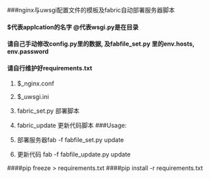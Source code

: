 ###nginx与uwsgi配置文件的模板及fabric自动部署服务器脚本
#### $代表applcation的名字 @代表wsgi.py是在目录
#### 请自己手动修改config.py里的数据, 及fabfile_set.py 里的env.hosts, env.password
#### 请自行维护好requirements.txt
1. $_nginx.conf
2. $_uwsgi.ini
3. fabric_set.py 部署脚本
4. fabric_update 更新代码脚本
###Usage:

1. 部署服务器fab -f fabfile_set.py update
2. 更新代码 fab -f fabfile_update.py update

####pip freeze > requirements.txt
####pip install -r requirements.txt
